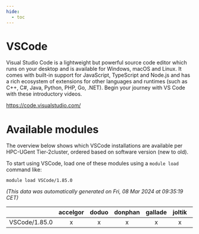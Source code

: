 ```yaml
---
hide:
  - toc
---
```


VSCode
======


Visual Studio Code is a lightweight but powerful source code editor     which runs on your desktop and is available for Windows, macOS and     Linux. It comes with built-in support for JavaScript, TypeScript and     Node.js and has a rich ecosystem of extensions for other languages     and runtimes (such as C++, C#, Java, Python, PHP, Go, .NET). Begin     your journey with VS Code with these introductory videos.

https://code.visualstudio.com/
# Available modules


The overview below shows which VSCode installations are available per HPC-UGent Tier-2cluster, ordered based on software version (new to old).

To start using VSCode, load one of these modules using a `module load` command like:

```shell
module load VSCode/1.85.0
```

*(This data was automatically generated on Fri, 08 Mar 2024 at 09:35:19 CET)*  

| |accelgor|doduo|donphan|gallade|joltik|skitty|
| :---: | :---: | :---: | :---: | :---: | :---: | :---: |
|VSCode/1.85.0|x|x|x|x|x|x|
